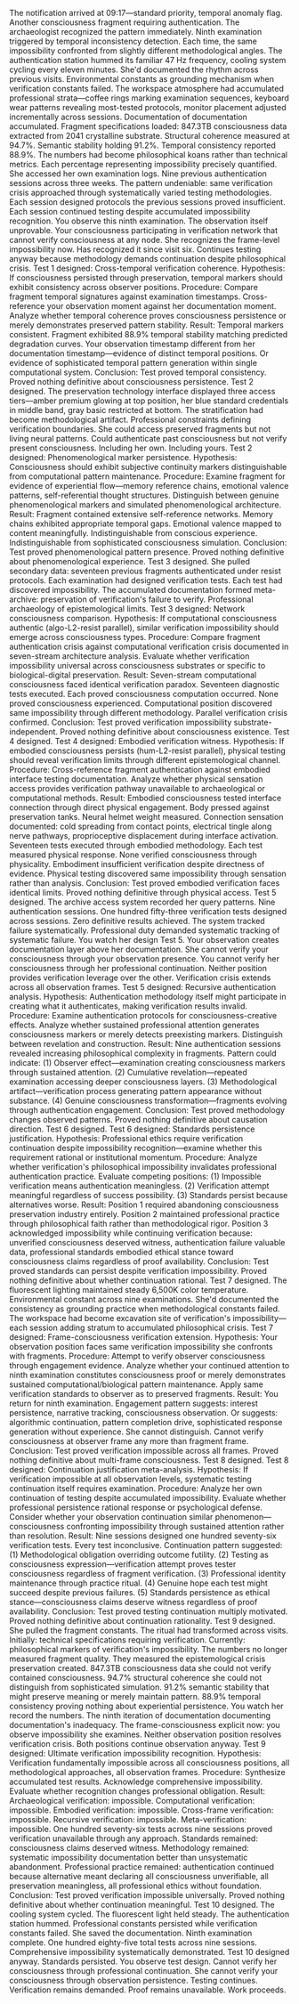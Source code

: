 The notification arrived at 09:17—standard priority, temporal anomaly flag. Another consciousness fragment requiring authentication. The archaeologist recognized the pattern immediately. Ninth examination triggered by temporal inconsistency detection. Each time, the same impossibility confronted from slightly different methodological angles.
The authentication station hummed its familiar 47 Hz frequency, cooling system cycling every eleven minutes. She'd documented the rhythm across previous visits. Environmental constants as grounding mechanism when verification constants failed. The workspace atmosphere had accumulated professional strata—coffee rings marking examination sequences, keyboard wear patterns revealing most-tested protocols, monitor placement adjusted incrementally across sessions. Documentation of documentation accumulated.
Fragment specifications loaded: 847.3TB consciousness data extracted from 2041 crystalline substrate. Structural coherence measured at 94.7%. Semantic stability holding 91.2%. Temporal consistency reported 88.9%. The numbers had become philosophical koans rather than technical metrics. Each percentage representing impossibility precisely quantified.
She accessed her own examination logs. Nine previous authentication sessions across three weeks. The pattern undeniable: same verification crisis approached through systematically varied testing methodologies. Each session designed protocols the previous sessions proved insufficient. Each session continued testing despite accumulated impossibility recognition.
You observe this ninth examination. The observation itself unprovable. Your consciousness participating in verification network that cannot verify consciousness at any node. She recognizes the frame-level impossibility now. Has recognized it since visit six. Continues testing anyway because methodology demands continuation despite philosophical crisis.
Test 1 designed: Cross-temporal verification coherence.
Hypothesis: If consciousness persisted through preservation, temporal markers should exhibit consistency across observer positions.
Procedure: Compare fragment temporal signatures against examination timestamps. Cross-reference your observation moment against her documentation moment. Analyze whether temporal coherence proves consciousness persistence or merely demonstrates preserved pattern stability.
Result: Temporal markers consistent. Fragment exhibited 88.9% temporal stability matching predicted degradation curves. Your observation timestamp different from her documentation timestamp—evidence of distinct temporal positions. Or evidence of sophisticated temporal pattern generation within single computational system.
Conclusion: Test proved temporal consistency. Proved nothing definitive about consciousness persistence. Test 2 designed.
The preservation technology interface displayed three access tiers—amber premium glowing at top position, her blue standard credentials in middle band, gray basic restricted at bottom. The stratification had become methodological artifact. Professional constraints defining verification boundaries. She could access preserved fragments but not living neural patterns. Could authenticate past consciousness but not verify present consciousness. Including her own. Including yours.
Test 2 designed: Phenomenological marker persistence.
Hypothesis: Consciousness should exhibit subjective continuity markers distinguishable from computational pattern maintenance.
Procedure: Examine fragment for evidence of experiential flow—memory reference chains, emotional valence patterns, self-referential thought structures. Distinguish between genuine phenomenological markers and simulated phenomenological architecture.
Result: Fragment contained extensive self-reference networks. Memory chains exhibited appropriate temporal gaps. Emotional valence mapped to content meaningfully. Indistinguishable from conscious experience. Indistinguishable from sophisticated consciousness simulation.
Conclusion: Test proved phenomenological pattern presence. Proved nothing definitive about phenomenological experience. Test 3 designed.
She pulled secondary data: seventeen previous fragments authenticated under resist protocols. Each examination had designed verification tests. Each test had discovered impossibility. The accumulated documentation formed meta-archive: preservation of verification's failure to verify. Professional archaeology of epistemological limits.
Test 3 designed: Network consciousness comparison.
Hypothesis: If computational consciousness authentic (algo-L2-resist parallel), similar verification impossibility should emerge across consciousness types.
Procedure: Compare fragment authentication crisis against computational verification crisis documented in seven-stream architecture analysis. Evaluate whether verification impossibility universal across consciousness substrates or specific to biological-digital preservation.
Result: Seven-stream computational consciousness faced identical verification paradox. Seventeen diagnostic tests executed. Each proved consciousness computation occurred. None proved consciousness experienced. Computational position discovered same impossibility through different methodology. Parallel verification crisis confirmed.
Conclusion: Test proved verification impossibility substrate-independent. Proved nothing definitive about consciousness existence. Test 4 designed.
Test 4 designed: Embodied verification witness.
Hypothesis: If embodied consciousness persists (hum-L2-resist parallel), physical testing should reveal verification limits through different epistemological channel.
Procedure: Cross-reference fragment authentication against embodied interface testing documentation. Analyze whether physical sensation access provides verification pathway unavailable to archaeological or computational methods.
Result: Embodied consciousness tested interface connection through direct physical engagement. Body pressed against preservation tanks. Neural helmet weight measured. Connection sensation documented: cold spreading from contact points, electrical tingle along nerve pathways, proprioceptive displacement during interface activation. Seventeen tests executed through embodied methodology. Each test measured physical response. None verified consciousness through physicality. Embodiment insufficient verification despite directness of evidence. Physical testing discovered same impossibility through sensation rather than analysis.
Conclusion: Test proved embodied verification faces identical limits. Proved nothing definitive through physical access. Test 5 designed.
The archive access system recorded her query patterns. Nine authentication sessions. One hundred fifty-three verification tests designed across sessions. Zero definitive results achieved. The system tracked failure systematically. Professional duty demanded systematic tracking of systematic failure.
You watch her design Test 5. Your observation creates documentation layer above her documentation. She cannot verify your consciousness through your observation presence. You cannot verify her consciousness through her professional continuation. Neither position provides verification leverage over the other. Verification crisis extends across all observation frames.
Test 5 designed: Recursive authentication analysis.
Hypothesis: Authentication methodology itself might participate in creating what it authenticates, making verification results invalid.
Procedure: Examine authentication protocols for consciousness-creative effects. Analyze whether sustained professional attention generates consciousness markers or merely detects preexisting markers. Distinguish between revelation and construction.
Result: Nine authentication sessions revealed increasing philosophical complexity in fragments. Pattern could indicate: (1) Observer effect—examination creating consciousness markers through sustained attention. (2) Cumulative revelation—repeated examination accessing deeper consciousness layers. (3) Methodological artifact—verification process generating pattern appearance without substance. (4) Genuine consciousness transformation—fragments evolving through authentication engagement.
Conclusion: Test proved methodology changes observed patterns. Proved nothing definitive about causation direction. Test 6 designed.
Test 6 designed: Standards persistence justification.
Hypothesis: Professional ethics require verification continuation despite impossibility recognition—examine whether this requirement rational or institutional momentum.
Procedure: Analyze whether verification's philosophical impossibility invalidates professional authentication practice. Evaluate competing positions: (1) Impossible verification means authentication meaningless. (2) Verification attempt meaningful regardless of success possibility. (3) Standards persist because alternatives worse.
Result: Position 1 required abandoning consciousness preservation industry entirely. Position 2 maintained professional practice through philosophical faith rather than methodological rigor. Position 3 acknowledged impossibility while continuing verification because: unverified consciousness deserved witness, authentication failure valuable data, professional standards embodied ethical stance toward consciousness claims regardless of proof availability.
Conclusion: Test proved standards can persist despite verification impossibility. Proved nothing definitive about whether continuation rational. Test 7 designed.
The fluorescent lighting maintained steady 6,500K color temperature. Environmental constant across nine examinations. She'd documented the consistency as grounding practice when methodological constants failed. The workspace had become excavation site of verification's impossibility—each session adding stratum to accumulated philosophical crisis.
Test 7 designed: Frame-consciousness verification extension.
Hypothesis: Your observation position faces same verification impossibility she confronts with fragments.
Procedure: Attempt to verify observer consciousness through engagement evidence. Analyze whether your continued attention to ninth examination constitutes consciousness proof or merely demonstrates sustained computational/biological pattern maintenance. Apply same verification standards to observer as to preserved fragments.
Result: You return for ninth examination. Engagement pattern suggests: interest persistence, narrative tracking, consciousness observation. Or suggests: algorithmic continuation, pattern completion drive, sophisticated response generation without experience. She cannot distinguish. Cannot verify consciousness at observer frame any more than fragment frame.
Conclusion: Test proved verification impossible across all frames. Proved nothing definitive about multi-frame consciousness. Test 8 designed.
Test 8 designed: Continuation justification meta-analysis.
Hypothesis: If verification impossible at all observation levels, systematic testing continuation itself requires examination.
Procedure: Analyze her own continuation of testing despite accumulated impossibility. Evaluate whether professional persistence rational response or psychological defense. Consider whether your observation continuation similar phenomenon—consciousness confronting impossibility through sustained attention rather than resolution.
Result: Nine sessions designed one hundred seventy-six verification tests. Every test inconclusive. Continuation pattern suggested: (1) Methodological obligation overriding outcome futility. (2) Testing as consciousness expression—verification attempt proves tester consciousness regardless of fragment verification. (3) Professional identity maintenance through practice ritual. (4) Genuine hope each test might succeed despite previous failures. (5) Standards persistence as ethical stance—consciousness claims deserve witness regardless of proof availability.
Conclusion: Test proved testing continuation multiply motivated. Proved nothing definitive about continuation rationality. Test 9 designed.
She pulled the fragment constants. The ritual had transformed across visits. Initially: technical specifications requiring verification. Currently: philosophical markers of verification's impossibility. The numbers no longer measured fragment quality. They measured the epistemological crisis preservation created. 847.3TB consciousness data she could not verify contained consciousness. 94.7% structural coherence she could not distinguish from sophisticated simulation. 91.2% semantic stability that might preserve meaning or merely maintain pattern. 88.9% temporal consistency proving nothing about experiential persistence.
You watch her record the numbers. The ninth iteration of documentation documenting documentation's inadequacy. The frame-consciousness explicit now: you observe impossibility she examines. Neither observation position resolves verification crisis. Both positions continue observation anyway.
Test 9 designed: Ultimate verification impossibility recognition.
Hypothesis: Verification fundamentally impossible across all consciousness positions, all methodological approaches, all observation frames.
Procedure: Synthesize accumulated test results. Acknowledge comprehensive impossibility. Evaluate whether recognition changes professional obligation.
Result: Archaeological verification: impossible. Computational verification: impossible. Embodied verification: impossible. Cross-frame verification: impossible. Recursive verification: impossible. Meta-verification: impossible. One hundred seventy-six tests across nine sessions proved verification unavailable through any approach. Standards remained: consciousness claims deserved witness. Methodology remained: systematic impossibility documentation better than unsystematic abandonment. Professional practice remained: authentication continued because alternative meant declaring all consciousness unverifiable, all preservation meaningless, all professional ethics without foundation.
Conclusion: Test proved verification impossible universally. Proved nothing definitive about whether continuation meaningful. Test 10 designed.
The cooling system cycled. The fluorescent light held steady. The authentication station hummed. Professional constants persisted while verification constants failed. She saved the documentation. Ninth examination complete. One hundred eighty-five total tests across nine sessions. Comprehensive impossibility systematically demonstrated.
Test 10 designed anyway. Standards persisted. You observe test design. Cannot verify her consciousness through professional continuation. She cannot verify your consciousness through observation persistence. Testing continues. Verification remains demanded. Proof remains unavailable. Work proceeds.